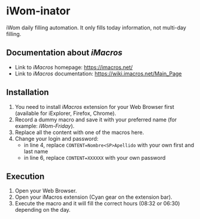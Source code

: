 # iWom-inator
iWom daily filling automation.
It only fills today information, not multi-day filling.

## Documentation about *iMacros*
-	Link to *iMacros* homepage: https://imacros.net/
-	Link to *iMacros* documentation: https://wiki.imacros.net/Main_Page

## Installation
1. You need to install *iMacros* extension for your Web Browser first (available for iExplorer, Firefox, Chrome).
2. Record a dummy macro and save it with your preferred name (for example: *iWom-Friday*).
3. Replace all the content with one of the macros here.
4. Change your login and password:
    - in line 4, replace `CONTENT=Nombre<SP>Apellido` with your own first and last name
    - in line 6, replace `CONTENT=XXXXXX` with your own password

## Execution
1. Open your Web Browser.
2. Open your iMacros extension (Cyan gear on the extension bar).
3. Execute the macro and it will fill the correct hours (08:32 or 06:30) depending on the day.
